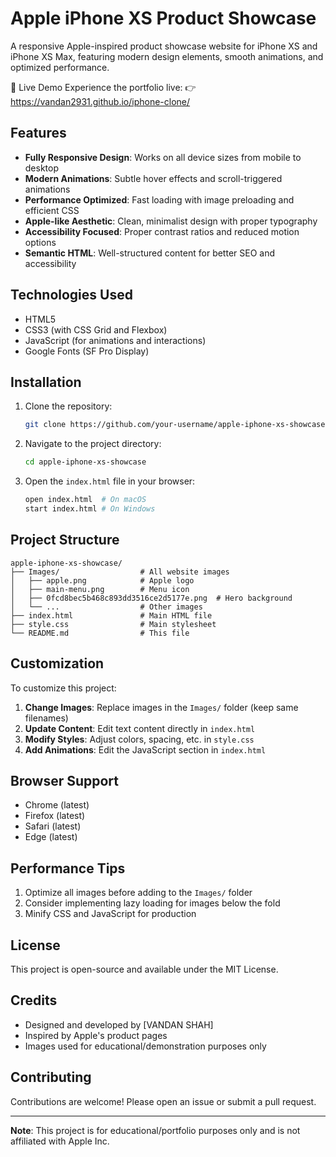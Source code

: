 # Apple iPhone XS Product Showcase

A responsive Apple-inspired product showcase website for iPhone XS and iPhone XS Max, featuring modern design elements, smooth animations, and optimized performance.

🚀 Live Demo
Experience the portfolio live:
👉 https://vandan2931.github.io/iphone-clone/

## Features

- **Fully Responsive Design**: Works on all device sizes from mobile to desktop
- **Modern Animations**: Subtle hover effects and scroll-triggered animations
- **Performance Optimized**: Fast loading with image preloading and efficient CSS
- **Apple-like Aesthetic**: Clean, minimalist design with proper typography
- **Accessibility Focused**: Proper contrast ratios and reduced motion options
- **Semantic HTML**: Well-structured content for better SEO and accessibility

## Technologies Used

- HTML5
- CSS3 (with CSS Grid and Flexbox)
- JavaScript (for animations and interactions)
- Google Fonts (SF Pro Display)

## Installation

1. Clone the repository:
   ```bash
   git clone https://github.com/your-username/apple-iphone-xs-showcase.git
   ```

2. Navigate to the project directory:
   ```bash
   cd apple-iphone-xs-showcase
   ```

3. Open the `index.html` file in your browser:
   ```bash
   open index.html  # On macOS
   start index.html # On Windows
   ```

## Project Structure

```
apple-iphone-xs-showcase/
├── Images/                  # All website images
│   ├── apple.png            # Apple logo
│   ├── main-menu.png        # Menu icon
│   ├── 0fcd8bec5b468c893dd3516ce2d5177e.png  # Hero background
│   └── ...                  # Other images
├── index.html               # Main HTML file
├── style.css                # Main stylesheet
└── README.md                # This file
```

## Customization

To customize this project:

1. **Change Images**: Replace images in the `Images/` folder (keep same filenames)
2. **Update Content**: Edit text content directly in `index.html`
3. **Modify Styles**: Adjust colors, spacing, etc. in `style.css`
4. **Add Animations**: Edit the JavaScript section in `index.html`

## Browser Support

- Chrome (latest)
- Firefox (latest)
- Safari (latest)
- Edge (latest)

## Performance Tips

1. Optimize all images before adding to the `Images/` folder
2. Consider implementing lazy loading for images below the fold
3. Minify CSS and JavaScript for production

## License

This project is open-source and available under the MIT License.

## Credits

- Designed and developed by [VANDAN SHAH]
- Inspired by Apple's product pages
- Images used for educational/demonstration purposes only

## Contributing

Contributions are welcome! Please open an issue or submit a pull request.

---

**Note**: This project is for educational/portfolio purposes only and is not affiliated with Apple Inc.
```
